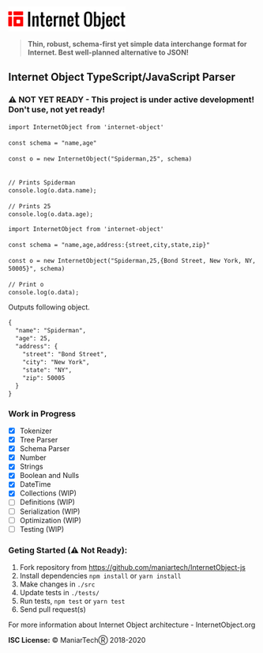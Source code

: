 <img src="/logo/internet-object.png" height="50px" alt="Internet Object" title="Internet Object">

> **Thin, robust, schema-first yet simple data interchange format for Internet. Best well-planned alternative to JSON!**

## Internet Object TypeScript/JavaScript Parser

### ⚠ NOT YET READY - This project is under active development! Don't use, not yet ready!

```JS
import InternetObject from 'internet-object'

const schema = "name,age"

const o = new InternetObject("Spiderman,25", schema)


// Prints Spiderman
console.log(o.data.name);

// Prints 25
console.log(o.data.age);
```

```JS
import InternetObject from 'internet-object'

const schema = "name,age,address:{street,city,state,zip}"

const o = new InternetObject("Spiderman,25,{Bond Street, New York, NY, 50005}", schema)

// Print o
console.log(o.data);
```

Outputs following object.

```
{
  "name": "Spiderman",
  "age": 25,
  "address": {
    "street": "Bond Street",
    "city": "New York",
    "state": "NY",
    "zip": 50005
  }
}
```

### Work in Progress

- [x] Tokenizer
- [x] Tree Parser
- [x] Schema Parser
- [x] Number
- [x] Strings
- [x] Boolean and Nulls
- [x] DateTime
- [x] Collections (WIP)
- [ ] Definitions (WIP)
- [ ] Serialization (WIP)
- [ ] Optimization (WIP)
- [ ] Testing (WIP)

### Geting Started (⚠ Not Ready):

1. Fork repository from https://github.com/maniartech/InternetObject-js
1. Install dependencies `npm install` or `yarn install`
1. Make changes in `./src`
1. Update tests in `./tests/`
1. Run tests, `npm test` or `yarn test`
1. Send pull request(s)

For more information about Internet Object architecture - InternetObject.org

**ISC License:**
© ManiarTechⓇ 2018-2020
